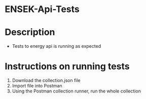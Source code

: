 # ENSEK-Api-Tests


# Description
 - Tests to energy api is running as expected
 
 # Instructions on running tests
  1. Download the collection.json file
  2. Import file into Postman
  3. Using the Postman collection runner, run the whole collection
